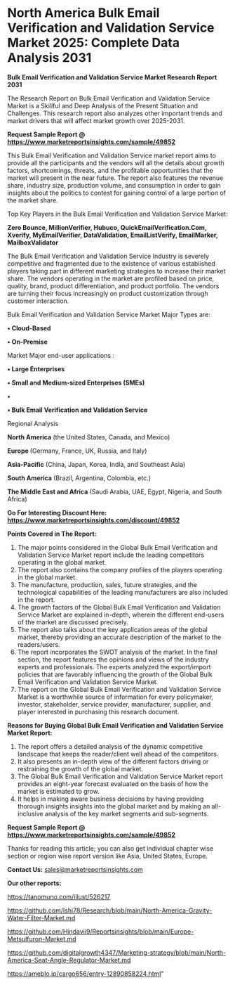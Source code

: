 # North America Bulk Email Verification and Validation Service Market 2025: Complete Data Analysis 2031

<strong>Bulk Email Verification and Validation Service Market Research Report 2031</strong>

The Research Report on Bulk Email Verification and Validation Service Market is a Skillful and Deep Analysis of the Present Situation and Challenges. This research report also analyzes other important trends and market drivers that will affect market growth over 2025-2031.

<strong>Request Sample Report @ <a href=https://www.marketreportsinsights.com/sample/49852>https://www.marketreportsinsights.com/sample/49852</a></strong>

This Bulk Email Verification and Validation Service market report aims to provide all the participants and the vendors will all the details about growth factors, shortcomings, threats, and the profitable opportunities that the market will present in the near future. The report also features the revenue share, industry size, production volume, and consumption in order to gain insights about the politics to contest for gaining control of a large portion of the market share.

Top Key Players in the Bulk Email Verification and Validation Service Market:

<strong>Zero Bounce, MillionVerifier, Hubuco, QuickEmailVerification.Com, Xverify, MyEmailVerifier, DataValidation, EmailListVerify, EmailMarker, MailboxValidator</strong>

The Bulk Email Verification and Validation Service Industry is severely competitive and fragmented due to the existence of various established players taking part in different marketing strategies to increase their market share. The vendors operating in the market are profiled based on price, quality, brand, product differentiation, and product portfolio. The vendors are turning their focus increasingly on product customization through customer interaction.

Bulk Email Verification and Validation Service Market Major Types are:

<strong>•  Cloud-Based

•  On-Premise</strong>

Market Major end-user applications :

<strong>•  Large Enterprises

•  Small and Medium-sized Enterprises (SMEs)

•  

•  Bulk Email Verification and Validation Service</strong>

Regional Analysis

</u><strong><b>North America</b></strong> (the United States, Canada, and Mexico)

<strong><b>Europe </b></strong>(Germany, France, UK, Russia, and Italy)

<strong><b>Asia-Pacific</b></strong> (China, Japan, Korea, India, and Southeast Asia)

<strong><b>South America</b></strong> (Brazil, Argentina, Colombia, etc.)

<strong><b>The Middle East and Africa</b></strong> (Saudi Arabia, UAE, Egypt, Nigeria, and South Africa)

<strong>Go For Interesting Discount Here: <a href=https://www.marketreportsinsights.com/discount/49852>https://www.marketreportsinsights.com/discount/49852</a></strong>

<strong>Points Covered in The Report:</strong>
<ol>
  <li>The major points considered in the Global Bulk Email Verification and Validation Service Market report include the leading competitors operating in the global market.</li>
  <li>The report also contains the company profiles of the players operating in the global market.</li>
  <li>The manufacture, production, sales, future strategies, and the technological capabilities of the leading manufacturers are also included in the report.</li>
  <li>The growth factors of the Global Bulk Email Verification and Validation Service Market are explained in-depth, wherein the different end-users of the market are discussed precisely.</li>
  <li>The report also talks about the key application areas of the global market, thereby providing an accurate description of the market to the readers/users.</li>
  <li>The report incorporates the SWOT analysis of the market. In the final section, the report features the opinions and views of the industry experts and professionals. The experts analyzed the export/import policies that are favorably influencing the growth of the Global Bulk Email Verification and Validation Service Market.</li>
  <li>The report on the Global Bulk Email Verification and Validation Service Market is a worthwhile source of information for every policymaker, investor, stakeholder, service provider, manufacturer, supplier, and player interested in purchasing this research document.</li>
</ol>
<strong>Reasons for Buying Global Bulk Email Verification and Validation Service Market Report:</strong>

<ol>
  <li>The report offers a detailed analysis of the dynamic competitive landscape that keeps the reader/client well ahead of the competitors.</li>
  <li>It also presents an in-depth view of the different factors driving or restraining the growth of the global market.</li>
  <li>The Global Bulk Email Verification and Validation Service Market report provides an eight-year forecast evaluated on the basis of how the market is estimated to grow.</li>
  <li>It helps in making aware business decisions by having providing thorough insights insights into the global market and by making an all-inclusive analysis of the key market segments and sub-segments.</li>
</ol>
<strong>Request Sample Report @ <a href=https://www.marketreportsinsights.com/sample/49852>https://www.marketreportsinsights.com/sample/49852</a></strong>


Thanks for reading this article; you can also get individual chapter wise section or region wise report version like Asia, United States, Europe.

<strong>Contact Us:</strong>
sales@marketreportsinsights.com

<strong>Our other reports:</strong>

<a href=https://tanomuno.com/illust/526217>https://tanomuno.com/illust/526217</a>

<a href=https://github.com/Ishi78/Research/blob/main/North-America-Gravity-Water-Filter-Market.md>https://github.com/Ishi78/Research/blob/main/North-America-Gravity-Water-Filter-Market.md</a>

<a href=https://github.com/Hindavii9/Reportsinsights/blob/main/Europe-Metsulfuron-Market.md>https://github.com/Hindavii9/Reportsinsights/blob/main/Europe-Metsulfuron-Market.md</a>

<a href=https://github.com/digitalgrowth4347/Marketing-strategy/blob/main/North-America-Seat-Angle-Regulator-Market.md>https://github.com/digitalgrowth4347/Marketing-strategy/blob/main/North-America-Seat-Angle-Regulator-Market.md</a>

<a href=https://ameblo.jp/cargo656/entry-12890858224.html>https://ameblo.jp/cargo656/entry-12890858224.html</a>"
